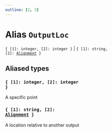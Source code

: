 ```yaml
---
outline: [2, 3]
---
```


# Alias `OutputLoc`

<code>{ [1]: integer, [2]: integer }</code> | <code>{ [1]: string, [2]: <a href="/aliases/Alignment">Alignment</a> }</code>



## Aliased types

### <code>{ [1]: integer, [2]: integer }</code>

A specific point

### <code>{ [1]: string, [2]: <a href="/aliases/Alignment">Alignment</a> }</code>

A location relative to another output

